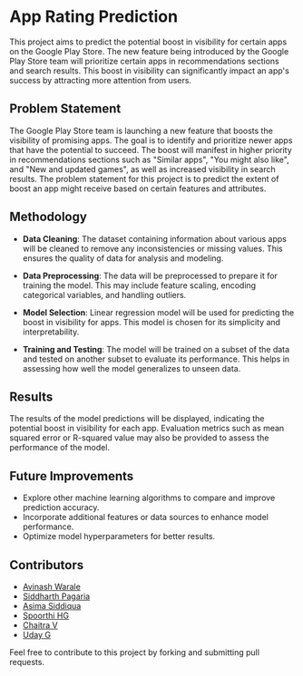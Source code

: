 
# App Rating Prediction

This project aims to predict the potential boost in visibility for certain apps on the Google Play Store. The new feature being introduced by the Google Play Store team will prioritize certain apps in recommendations sections and search results. This boost in visibility can significantly impact an app's success by attracting more attention from users.

## Problem Statement

The Google Play Store team is launching a new feature that boosts the visibility of promising apps. The goal is to identify and prioritize newer apps that have the potential to succeed. The boost will manifest in higher priority in recommendations sections such as "Similar apps", "You might also like", and "New and updated games", as well as increased visibility in search results. The problem statement for this project is to predict the extent of boost an app might receive based on certain features and attributes.

## Methodology

- **Data Cleaning**: The dataset containing information about various apps will be cleaned to remove any inconsistencies or missing values. This ensures the quality of data for analysis and modeling.
  
- **Data Preprocessing**: The data will be preprocessed to prepare it for training the model. This may include feature scaling, encoding categorical variables, and handling outliers.
  
- **Model Selection**: Linear regression model will be used for predicting the boost in visibility for apps. This model is chosen for its simplicity and interpretability.
  
- **Training and Testing**: The model will be trained on a subset of the data and tested on another subset to evaluate its performance. This helps in assessing how well the model generalizes to unseen data.

## Results

The results of the model predictions will be displayed, indicating the potential boost in visibility for each app. Evaluation metrics such as mean squared error or R-squared value may also be provided to assess the performance of the model.

## Future Improvements

- Explore other machine learning algorithms to compare and improve prediction accuracy.
- Incorporate additional features or data sources to enhance model performance.
- Optimize model hyperparameters for better results.

## Contributors

- [Avinash Warale](https://github.com/p4rz1v4l26)
- [Siddharth Pagaria](https://github.com/sidpagaria)
- [Asima Siddiqua](https://github.com/asimasiddiqua)
- [Spoorthi HG](https://github.com/spoorthihg25)
- [Chaitra V](https://github.com/chaitra1323)
- [Uday G](https://github.com/oxBinaryBrain)
  

Feel free to contribute to this project by forking and submitting pull requests.

